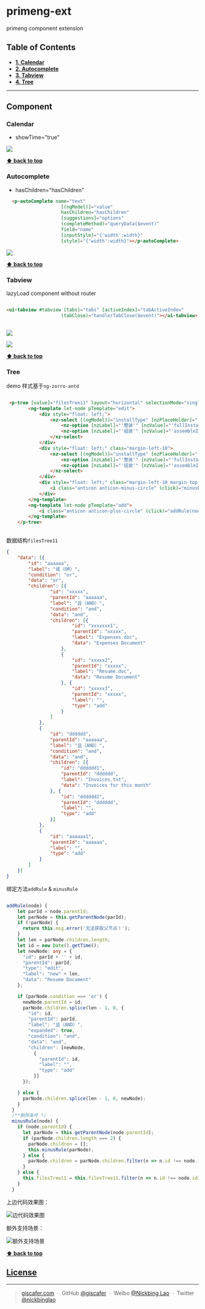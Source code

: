# primeng-ext
primeng component extension

## Table of Contents
* **[1. Calendar](#---calendar)**
* **[2. Autocomplete](#---autocomplete)**
* **[3. Tabview](#---tabview)**
* **[4. Tree](#---tree)**

---

## Component

### Calendar

- showTime="true"

![](./calendar/calendar.png)


**[⬆ back to top](#table-of-contents)**

### Autocomplete

-  hasChildren="hasChildren"

```html
  <p-autoComplete name="text"
                    [(ngModel)]="value"
                    hasChildren="hasChildren"
                    [suggestions]="options"
                    (completeMethod)="queryData($event)"
                    field="name"
                    [inputStyle]="{'width':width}"
                    [style]="{'width':width}"></p-autoComplete>

```
![](./autocomplete/autocomplete.png)

**[⬆ back to top](#table-of-contents)**

### Tabview

lazyLoad component without router

```html

<ui-tabview #tabview [tabs]="tabs" [activeIndex]="tabActiveIndex"
                    (tabClose)="handlerTabClose($event)"></ui-tabview>
                    
```


![](./tabview/tabview.png)

![](./tabview/tabview1.gif)

**[⬆ back to top](#table-of-contents)**

### Tree

demo 样式基于`ng-zorro-antd`

```html

 <p-tree [value]="filesTree11" layout="horizontal" selectionMode="single" [(selection)]="selectedFile3" [border]="false" [canCollapsed]="false">
        <ng-template let-node pTemplate="edit">
            <div style="float: left;">
                <nz-select [(ngModel)]="installType" [nzPlaceHolder]="''" name="installType" style="width:100px;">
                    <nz-option [nzLabel]="'整装'" [nzValue]="'fullInstall'"></nz-option>
                    <nz-option [nzLabel]="'组装'" [nzValue]="'assembleInstall'"></nz-option>
                </nz-select>
            </div>
            <div style="float: left;" class="margin-left-10">
                <nz-select [(ngModel)]="installType" [nzPlaceHolder]="''" name="installType" style="width:100px;">
                    <nz-option [nzLabel]="'整装'" [nzValue]="'fullInstall'"></nz-option>
                    <nz-option [nzLabel]="'组装'" [nzValue]="'assembleInstall'"></nz-option>
                </nz-select>
            </div>
            <div style="float: left;" class="margin-left-10 margin-top-5">
                <i class="anticon anticon-minus-circle" (click)="minusRule(node)" style="font-size: 15px;" title="移除条件"></i>
            </div>
        </ng-template>
        <ng-template let-node pTemplate="add">
            <i class="anticon anticon-plus-circle" (click)="addRule(node)" style="font-size: 15px;" title="添加条件"></i>
        </ng-template>
    </p-tree>
                    
```

数据结构`filesTree11`

```json
{
    "data": [{
        "id": "aaaaaa",
        "label": "或（OR）",
        "condition": "or",
        "data": "or",
        "children": [{
                "id": "xxxxx",
                "parentId": "aaaaaa",
                "label": "且（AND）",
                "condition": "and",
                "data": "and",
                "children": [{
                        "id": "xxxxxxx1",
                        "parentId": "xxxxx",
                        "label": "Expenses.doc",
                        "data": "Expenses Document"
                    },
                    {
                        "id": "xxxxx2",
                        "parentId": "xxxxx",
                        "label": "Resume.doc",
                        "data": "Resume Document"
                    }, {
                        "id": "xxxxx3",
                        "parentId": "xxxxx",
                        "label": "",
                        "type": "add"
                    }
                ]
            },
            {
                "id": "dddddd",
                "parentId": "aaaaaa",
                "label": "且（AND）",
                "condition": "and",
                "data": "and",
                "children": [{
                    "id": "dddddd1",
                    "parentId": "dddddd",
                    "label": "Invoices.txt",
                    "data": "Invoices for this month"
                }, {
                    "id": "dddddd2",
                    "parentId": "dddddd",
                    "label": "",
                    "type": "add"
                }]
            },
            {
                "id": "aaaaaa1",
                "parentId": "aaaaaa",
                "label": "",
                "type": "add"
            }
        ]
    }]
}

```

绑定方法`addRule` & `minusRule`

```ts

addRule(node) {
    let parId = node.parentId;
    let parNode = this.getParentNode(parId);
    if (!parNode) {
      return this.msg.error('无法获取父节点！');
    }
    let len = parNode.children.length;
    let id = new Date().getTime();
    let newNode: any = {
      "id": parId + '' + id,
      "parentId": parId,
      "type": "edit",
      "label": "new" + len,
      "data": "Resume Document"
    };

    if (parNode.condition === 'or') {
      newNode.parentId = id;
      parNode.children.splice(len - 1, 0, {
        "id": id,
        "parentId": parId,
        "label": "且（AND）",
        "expanded": true,
        "condition": "and",
        "data": "and",
        "children": [newNode,
          {
            "parentId": id,
            "label": "",
            "type": "add"
          }]
      });

    } else {
      parNode.children.splice(len - 1, 0, newNode);
    }
  }
  /**删除条件 */
  minusRule(node) {
    if (node.parentId) {
      let parNode = this.getParentNode(node.parentId);
      if (parNode.children.length === 2) {
        parNode.children = [];
        this.minusRule(parNode);
      } else {
        parNode.children = parNode.children.filter(n => n.id !== node.id);
      }
    } else {
      this.filesTree11 = this.filesTree11.filter(n => n.id !== node.id);
    }
  }


```

上边代码效果图：

![边代码效果图](./tree/tree1.gif)

额外支持场景：

![额外支持场景](./tree/tree2.gif)


**[⬆ back to top](#table-of-contents)**

## [License](./LICENSE)

---

> [giscafer.com](http://giscafer.com) &nbsp;&middot;&nbsp;
> GitHub [@giscafer](https://github.com/giscafer) &nbsp;&middot;&nbsp;
> Weibo [@Nickbing Lao](https://weibo.com/laohoubin) &nbsp;&middot;&nbsp;
> Twitter [@nickbinglao](https://twitter.com/nickbinglao)
